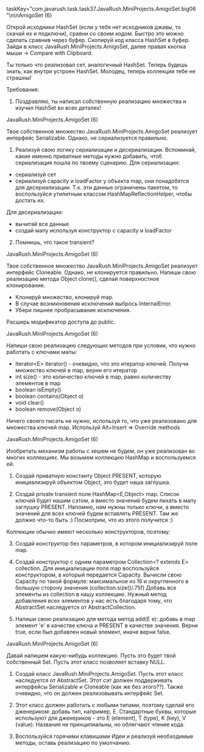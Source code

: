 taskKey="com.javarush.task.task37.JavaRush.MiniProjects.AmigoSet.big06"\n\nAmigoSet (6)

Открой исходники HashSet (если у тебя нет исходников джавы, то скачай их и подключи), сравни со своим кодом.
Быстро это можно сделать сравнив через буфер. Скопируй код класса HashSet в буфер.
Зайди в класс JavaRush.MiniProjects.AmigoSet, далее правая кнопка мыши -&gt; Compare with Clipboard.

Ты только что реализовал сет, аналогичный HashSet. Теперь будешь знать, как внутри устроен HashSet.
Молодец, теперь коллекции тебе не страшны!


Требования:
1.	Поздравляю, ты написал собственную реализацию множества и изучил HashSet во всех деталях!


JavaRush.MiniProjects.AmigoSet (6)

Твое собственное множество JavaRush.MiniProjects.AmigoSet реализует интерфейс Serializable. Однако, не сериализуется правильно.

1. Реализуй свою логику сериализации и десериализации.
Вспоминай, какие именно приватные методы нужно добавить, чтоб сериализация пошла по твоему сценарию.
Для сериализации:
* сериализуй сет
* сериализуй capacity и loadFactor у объекта map, они понадобятся для десериализации.
Т.к. эти данные ограничены пакетом, то воспользуйся утилитным классом HashMapReflectionHelper, чтобы достать их.

Для десериализации:
* вычитай все данные
* создай мапу используя конструктор с capacity и loadFactor

2. Помнишь, что такое transient?



JavaRush.MiniProjects.AmigoSet (6)

Твое собственное множество JavaRush.MiniProjects.AmigoSet реализует интерфейс Cloneable. Однако, не клонируется правильно.
Напиши свою реализацию метода Object clone(), сделай поверхностное клонирование.

* Клонируй множество, клонируй map.
* В случае возникновения исключений выбрось InternalError.
* Убери лишнее пробрасывание исключения.

Расширь модификатор доступа до public.



JavaRush.MiniProjects.AmigoSet (6)

Напиши свою реализацию следующих методов при условии, что нужно работать с ключами мапы:
* Iterator&lt;E&gt; iterator() - очевидно, что это итератор ключей. Получи множество ключей в map, верни его итератор
* int size() - это количество ключей в map, равно количеству элементов в map
* boolean isEmpty()
* boolean contains(Object o)
* void clear()
* boolean remove(Object o)

Ничего своего писать не нужно, используй то, что уже реализовано для множества ключей map.
Используй Alt+Insert =&gt; Override methods



JavaRush.MiniProjects.AmigoSet (6)

Изобретать механизм работы с хешем не будем, он уже реализован во многих коллекциях.
Мы возьмем коллекцию HashMap и воспользуемся ей.

1. Создай приватную константу Object PRESENT, которую инициализируй объектом Object, это будет наша заглушка.

2. Создай private transient поле HashMap&lt;E,Object&gt; map. Список ключей будет нашим сэтом, а вместо значений будем пихать в мапу заглушку PRESENT.
Напомню, нам нужны только ключи, а вместо значений для всех ключей будем вставлять PRESENT. Там же должно что-то быть :)
Посмотрим, что из этого получится :)

Коллекции обычно имеют несколько конструкторов, поэтому:

3. Создай конструктор без параметров, в котором инициализируй поле map.

4. Создай конструктор с одним параметром Collection&lt;? extends E&gt; collection.
Для инициализации поля map воспользуйся конструктором, в который передается Capacity.
Вычисли свою Capacity по такой формуле: максимальное из 16 и округленного в большую сторону значения (collection.size()/.75f)
Добавь все элементы из collection в нашу коллекцию.
Нужный метод добавления всех элементов у нас есть благодаря тому, что AbstractSet наследуется от AbstractCollection.

5. Напиши свою реализацию для метода метод add(E e): добавь в map элемент &#39;e&#39; в качестве ключа и PRESENT в качестве значения.
Верни true, если был добавлен новый элемент, иначе верни false.



JavaRush.MiniProjects.AmigoSet (6)

Давай напишем какую-нибудь коллекцию. Пусть это будет твой собственный Set.
Пусть этот класс позволяет вставку NULL.

1. Создай класс JavaRush.MiniProjects.AmigoSet. Пусть этот класс наследуется от AbstractSet.
Этот сэт должен поддерживать интерфейсы Serializable и Cloneable (как же без этого??).
Также очевидно, что он должен реализовывать интерфейс Set.

2. Этот класс должен работать с любыми типами, поэтому сделай его дженериком: добавь тип, например, E.
Стандартные буквы, которые используют для дженериков - это E (element), T (type), K (key), V (value).
Названия не принципиальны, но облегчают чтение кода.

3. Воспользуйся горячими клавишами Идеи и реализуй необходимые методы, оставь реализацию по умолчанию.



